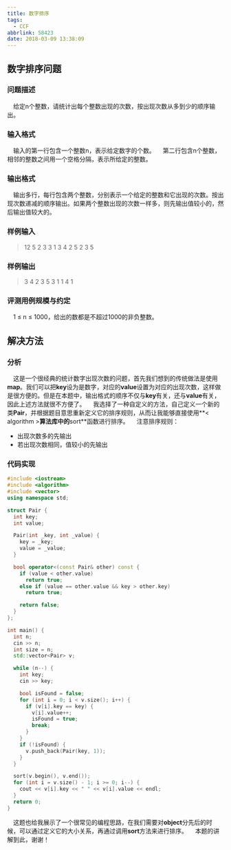 ```yaml
---
title: 数字排序
tags:
  - CCF
abbrlink: 58423
date: 2018-03-09 13:38:09
---
```

## 数字排序问题
### 问题描述
&emsp;给定n个整数，请统计出每个整数出现的次数，按出现次数从多到少的顺序输出。

### 输入格式
&emsp;输入的第一行包含一个整数n，表示给定数字的个数。
&emsp;第二行包含n个整数，相邻的整数之间用一个空格分隔，表示所给定的整数。

### 输出格式
&emsp;输出多行，每行包含两个整数，分别表示一个给定的整数和它出现的次数。按出现次数递减的顺序输出。如果两个整数出现的次数一样多，则先输出值较小的，然后输出值较大的。
<!-- more -->

### 样例输入
> 12
> 5 2 3 3 1 3 4 2 5 2 3 5

### 样例输出
> 3 4
> 2 3
> 5 3
> 1 1
> 4 1

### 评测用例规模与约定
&emsp;1 ≤ n ≤ 1000，给出的数都是不超过1000的非负整数。

## 解决方法
### 分析
&emsp;这是一个很经典的统计数字出现次数的问题，首先我们想到的传统做法是使用**map**。我们可以把**key**设为是数字，对应的**value**设置为对应的出现次数，这样做是很方便的。但是在本题中，输出格式的顺序不仅与**key**有关，还与**value**有关，因此上述方法就很不方便了。
&emsp;我选择了一种自定义的方法，自己定义一个新的类**Pair**，并根据题目意思重新定义它的排序规则，从而让我能够直接使用**\< algorithm \>**算法库中的**sort**函数进行排序。
&emsp;注意排序规则：
  + 出现次数多的先输出
  + 若出现次数相同，值较小的先输出

### 代码实现
```C++
#include <iostream>
#include <algorithm>
#include <vector>
using namespace std;

struct Pair {
  int key;
  int value;

  Pair(int _key, int _value) {
    key = _key;
    value = _value;
  }

  bool operator<(const Pair& other) const {
    if (value < other.value)
      return true;
    else if (value == other.value && key > other.key)
      return true;

    return false;
  }
};

int main() {
  int n;
  cin >> n;
  int size = n;
  std::vector<Pair> v;

  while (n--) {
    int key;
    cin >> key;

    bool isFound = false;
    for (int i = 0; i < v.size(); i++) {
      if (v[i].key == key) {
        v[i].value++;
        isFound = true;
        break;
      }
    }
    if (!isFound) {
      v.push_back(Pair(key, 1));
    }
  }

  sort(v.begin(), v.end());
  for (int i = v.size() - 1; i >= 0; i--) {
    cout << v[i].key << " " << v[i].value << endl;
  }
  return 0;
}
```
&emsp;这题也给我展示了一个很常见的编程思路，在我们需要对**object**分先后的时候，可以通过定义它的大小关系，再通过调用**sort**方法来进行排序。
&emsp;本题的讲解到此，谢谢！
